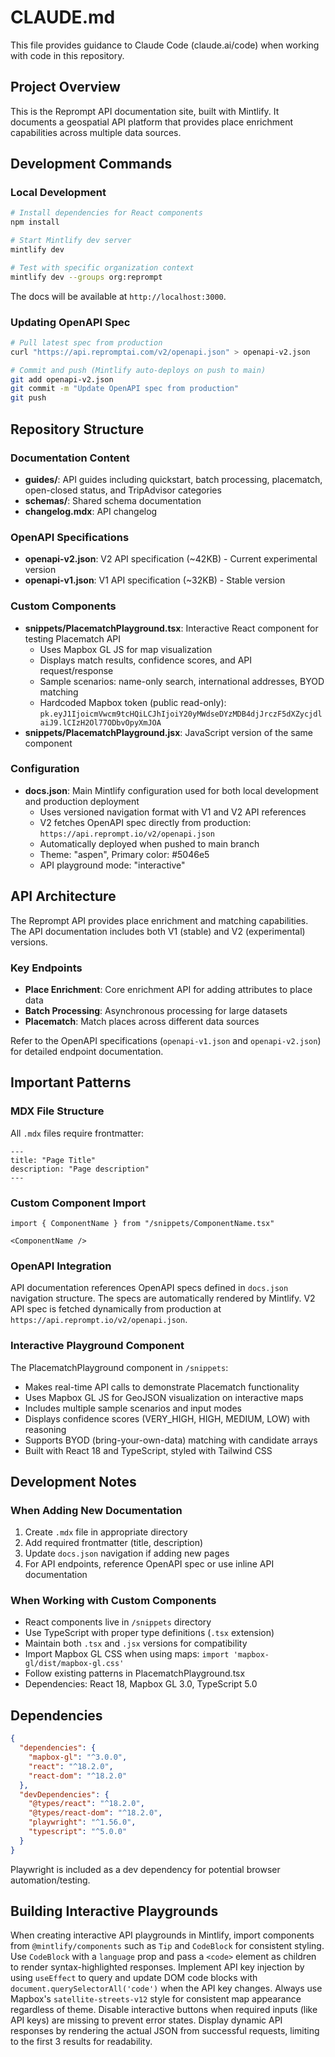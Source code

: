 # CLAUDE.md

This file provides guidance to Claude Code (claude.ai/code) when working with code in this repository.

## Project Overview

This is the Reprompt API documentation site, built with Mintlify. It documents a geospatial API platform that provides place enrichment capabilities across multiple data sources.

## Development Commands

### Local Development
```bash
# Install dependencies for React components
npm install

# Start Mintlify dev server
mintlify dev

# Test with specific organization context
mintlify dev --groups org:reprompt
```

The docs will be available at `http://localhost:3000`.

### Updating OpenAPI Spec
```bash
# Pull latest spec from production
curl "https://api.repromptai.com/v2/openapi.json" > openapi-v2.json

# Commit and push (Mintlify auto-deploys on push to main)
git add openapi-v2.json
git commit -m "Update OpenAPI spec from production"
git push
```

## Repository Structure

### Documentation Content
- **guides/**: API guides including quickstart, batch processing, placematch, open-closed status, and TripAdvisor categories
- **schemas/**: Shared schema documentation
- **changelog.mdx**: API changelog

### OpenAPI Specifications
- **openapi-v2.json**: V2 API specification (~42KB) - Current experimental version
- **openapi-v1.json**: V1 API specification (~32KB) - Stable version

### Custom Components
- **snippets/PlacematchPlayground.tsx**: Interactive React component for testing Placematch API
  - Uses Mapbox GL JS for map visualization
  - Displays match results, confidence scores, and API request/response
  - Sample scenarios: name-only search, international addresses, BYOD matching
  - Hardcoded Mapbox token (public read-only): `pk.eyJ1IjoicmVwcm9tcHQiLCJhIjoiY20yMWdseDYzMDB4djJrczF5dXZycjdlaiJ9.lCIzH2Ol77ODbvOpyXmJOA`
- **snippets/PlacematchPlayground.jsx**: JavaScript version of the same component

### Configuration
- **docs.json**: Main Mintlify configuration used for both local development and production deployment
  - Uses versioned navigation format with V1 and V2 API references
  - V2 fetches OpenAPI spec directly from production: `https://api.reprompt.io/v2/openapi.json`
  - Automatically deployed when pushed to main branch
  - Theme: "aspen", Primary color: #5046e5
  - API playground mode: "interactive"

## API Architecture

The Reprompt API provides place enrichment and matching capabilities. The API documentation includes both V1 (stable) and V2 (experimental) versions.

### Key Endpoints
- **Place Enrichment**: Core enrichment API for adding attributes to place data
- **Batch Processing**: Asynchronous processing for large datasets
- **Placematch**: Match places across different data sources

Refer to the OpenAPI specifications (`openapi-v1.json` and `openapi-v2.json`) for detailed endpoint documentation.

## Important Patterns

### MDX File Structure
All `.mdx` files require frontmatter:
```mdx
---
title: "Page Title"
description: "Page description"
---
```

### Custom Component Import
```mdx
import { ComponentName } from "/snippets/ComponentName.tsx"

<ComponentName />
```

### OpenAPI Integration
API documentation references OpenAPI specs defined in `docs.json` navigation structure. The specs are automatically rendered by Mintlify. V2 API spec is fetched dynamically from production at `https://api.reprompt.io/v2/openapi.json`.

### Interactive Playground Component
The PlacematchPlayground component in `/snippets`:
- Makes real-time API calls to demonstrate Placematch functionality
- Uses Mapbox GL JS for GeoJSON visualization on interactive maps
- Includes multiple sample scenarios and input modes
- Displays confidence scores (VERY_HIGH, HIGH, MEDIUM, LOW) with reasoning
- Supports BYOD (bring-your-own-data) matching with candidate arrays
- Built with React 18 and TypeScript, styled with Tailwind CSS

## Development Notes

### When Adding New Documentation
1. Create `.mdx` file in appropriate directory
2. Add required frontmatter (title, description)
3. Update `docs.json` navigation if adding new pages
4. For API endpoints, reference OpenAPI spec or use inline API documentation

### When Working with Custom Components
- React components live in `/snippets` directory
- Use TypeScript with proper type definitions (`.tsx` extension)
- Maintain both `.tsx` and `.jsx` versions for compatibility
- Import Mapbox GL CSS when using maps: `import 'mapbox-gl/dist/mapbox-gl.css'`
- Follow existing patterns in PlacematchPlayground.tsx
- Dependencies: React 18, Mapbox GL 3.0, TypeScript 5.0

## Dependencies

```json
{
  "dependencies": {
    "mapbox-gl": "^3.0.0",
    "react": "^18.2.0",
    "react-dom": "^18.2.0"
  },
  "devDependencies": {
    "@types/react": "^18.2.0",
    "@types/react-dom": "^18.2.0",
    "playwright": "^1.56.0",
    "typescript": "^5.0.0"
  }
}
```

Playwright is included as a dev dependency for potential browser automation/testing.

## Building Interactive Playgrounds

When creating interactive API playgrounds in Mintlify, import components from `@mintlify/components` such as `Tip` and `CodeBlock` for consistent styling. Use `CodeBlock` with a `language` prop and pass a `<code>` element as children to render syntax-highlighted responses. Implement API key injection by using `useEffect` to query and update DOM code blocks with `document.querySelectorAll('code')` when the API key changes. Always use Mapbox's `satellite-streets-v12` style for consistent map appearance regardless of theme. Disable interactive buttons when required inputs (like API keys) are missing to prevent error states. Display dynamic API responses by rendering the actual JSON from successful requests, limiting to the first 3 results for readability.

